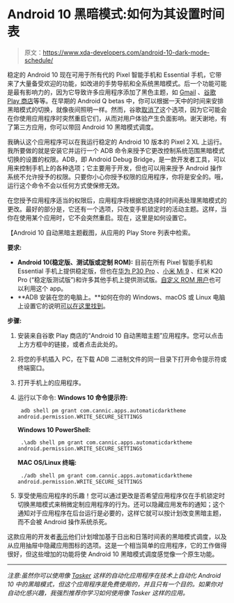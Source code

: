 # Android 10 黑暗模式:如何为其设置时间表

> 原文：<https://www.xda-developers.com/android-10-dark-mode-schedule/>

稳定的 Android 10 现在可用于所有代的 Pixel 智能手机和 Essential 手机，它带来了大量备受欢迎的功能，如改进的手势导航和全系统黑暗模式。后一个功能可能是最有影响力的，因为它导致许多应用程序添加了黑色主题，如 [Gmail](https://www.xda-developers.com/google-gmail-dark-mode-android/) 、[谷歌 Play 商店](https://www.xda-developers.com/google-play-store-dark-theme-android-10/)等等。在早期的 Android Q betas 中，你可以根据一天中的时间来安排黑暗模式的切换，就像夜间照明一样。然而，谷歌[取消了](https://www.xda-developers.com/android-q-ama-summary/)这个选项，因为它可能会在你使用应用程序时突然重启它们，从而对用户体验产生负面影响。谢天谢地，有了第三方应用，你可以带回 Android 10 黑暗模式调度。

我确认这个应用程序可以在我运行稳定的 Android 10 版本的 Pixel 2 XL 上运行。我所要做的就是安装它并运行一个 ADB 命令来授予它更改控制系统范围黑暗模式切换的设置的权限。ADB，即 Android Debug Bridge，是一款开发者工具，可以用来控制手机上的各种选项；它主要用于开发，但也可以用来授予 Android 操作系统不允许授予的权限。只要你小心你授予权限的应用程序，你将是安全的。哦，运行这个命令不会以任何方式使保修无效。

在您授予应用程序适当的权限后，应用程序将根据您选择的时间表处理黑暗模式的更改。最好的部分是，它还有一个选项，只改变手机锁定时的活动主题。这样，当你在使用某个应用时，它不会突然重启。现在，这里是如何设置它。

【Android 10 自动黑暗主题截图，从应用的 Play Store 列表中检索。

**要求:**

*   **Android 10(稳定版、测试版或定制 ROM):** 目前在所有 Pixel 智能手机和 Essential 手机上提供稳定版，但也在[华为 P30 Pro](https://www.xda-developers.com/emui-10-huawei-p30-pro-android-q-hands-on/) 、[小米 Mi 9](https://www.xda-developers.com/android-q-miui-xiaomi-mi-9-video/) 、红米 K20 Pro (“稳定版测试版”)和许多其他手机上提供测试版。[自定义 ROM 用户](https://www.xda-developers.com/tag/android10/)也可以利用这个 app。
*   **ADB 安装在您的电脑上。**如何在你的 Windows、macOS 或 Linux 电脑上设置它的说明[可以在这里找到](https://www.xda-developers.com/install-adb-windows-macos-linux/)。

**步骤:**

1.  安装来自谷歌 Play 商店的“Android 10 自动黑暗主题”应用程序。您可以点击上方方框中的链接，或者点击此处的。
2.  将您的手机插入 PC，在下载 ADB 二进制文件的同一目录下打开命令提示符或终端窗口。
3.  打开手机上的应用程序。
4.  运行以下命令: **Windows 10 命令提示符:**

    ```
     adb shell pm grant com.cannic.apps.automaticdarktheme android.permission.WRITE_SECURE_SETTINGS 
    ```

    **Windows 10 PowerShell:**

    ```
     .\adb shell pm grant com.cannic.apps.automaticdarktheme android.permission.WRITE_SECURE_SETTINGS 
    ```

    **MAC OS/Linux 终端:**

    ```
     ./adb shell pm grant com.cannic.apps.automaticdarktheme android.permission.WRITE_SECURE_SETTINGS 
    ```

5.  享受使用应用程序的乐趣！您可以通过更改是否希望应用程序仅在手机锁定时切换黑暗模式来稍微定制应用程序的行为。还可以隐藏应用发布的通知；这个通知对于应用程序在后台运行是必要的，这样它就可以按计划改变黑暗主题，而不会被 Android 操作系统杀死。

这款应用的开发者[表示](https://www.reddit.com/r/androidapps/comments/d2pzdl/dev_automatic_dark_theme_for_android_10/)他们计划增加基于日出和日落时间表的黑暗模式调度，以及从应用抽屉中隐藏应用图标的选项。这是一个相当简单的应用程序，它的工作做得很好，但这些增加的功能将使 Android 10 黑暗模式调度感觉像一个原生功能。

* * *

*注意:虽然你可以使用像 [Tasker](http://xda-developers.com/tag/tasker) 这样的自动化应用程序在技术上自动化 Android 10 中的黑暗模式，但这个应用程序是免费使用的，并且只有一个目的。如果你对自动化感兴趣，我强烈推荐你学习如何使用像 Tasker 这样的应用。*